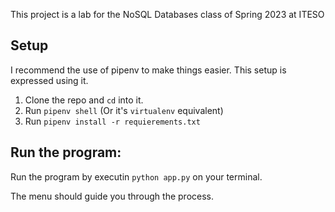 This project is a lab for the NoSQL Databases class of Spring 2023 at ITESO

Setup
--
I recommend the use of pipenv to make things easier. This setup is expressed using it.

1. Clone the repo and `cd` into it.
2. Run `pipenv shell` (Or it's `virtualenv` equivalent)
3. Run `pipenv install -r requierements.txt`

Run the program:
--
Run the program by executin `python app.py` on your terminal.

The menu should guide you through the process.
